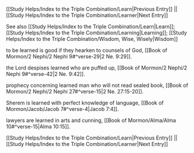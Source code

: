 [[Study Helps/Index to the Triple Combination/Learn|Previous Entry]]  ||  [[Study Helps/Index to the Triple Combination/Learner|Next Entry]]

 See also [[Study Helps/Index to the Triple Combination/Learn|Learn]]; [[Study Helps/Index to the Triple Combination/Learning|Learning]]; [[Study Helps/Index to the Triple Combination/Wisdom, Wise, Wisely|Wisdom]]

 to be learned is good if they hearken to counsels of God, [[Book of Mormon/2 Nephi/2 Nephi 9#^verse-29|2 Ne. 9:29]].

 the Lord despises learned who are puffed up, [[Book of Mormon/2 Nephi/2 Nephi 9#^verse-42|2 Ne. 9:42]].

 prophecy concerning learned man who will not read sealed book, [[Book of Mormon/2 Nephi/2 Nephi 27#^verse-15|2 Ne. 27:15-20]].

 Sherem is learned with perfect knowledge of language, [[Book of Mormon/Jacob/Jacob 7#^verse-4|Jacob 7:4]].

 lawyers are learned in arts and cunning, [[Book of Mormon/Alma/Alma 10#^verse-15|Alma 10:15]].

[[Study Helps/Index to the Triple Combination/Learn|Previous Entry]]  ||  [[Study Helps/Index to the Triple Combination/Learner|Next Entry]]